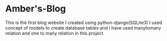 # Amber's-Blog
This is the first blog website I created using python-django(SQLite3)
I used concept of models to create database tables and I have used manytomany relation and one to many relation in this project.
